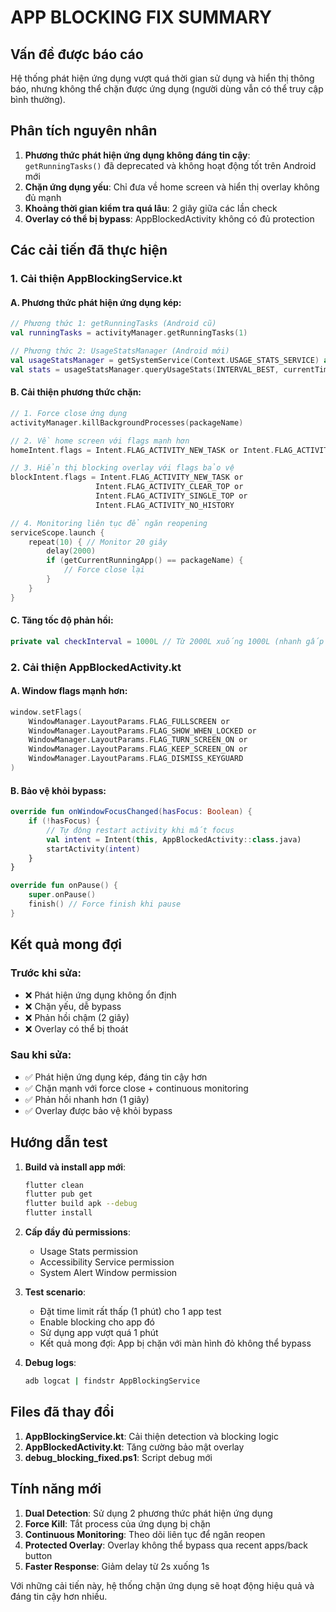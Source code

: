 # APP BLOCKING FIX SUMMARY

## Vấn đề được báo cáo
Hệ thống phát hiện ứng dụng vượt quá thời gian sử dụng và hiển thị thông báo, nhưng không thể chặn được ứng dụng (người dùng vẫn có thể truy cập bình thường).

## Phân tích nguyên nhân
1. **Phương thức phát hiện ứng dụng không đáng tin cậy**: `getRunningTasks()` đã deprecated và không hoạt động tốt trên Android mới
2. **Chặn ứng dụng yếu**: Chỉ đưa về home screen và hiển thị overlay không đủ mạnh
3. **Khoảng thời gian kiểm tra quá lâu**: 2 giây giữa các lần check
4. **Overlay có thể bị bypass**: AppBlockedActivity không có đủ protection

## Các cải tiến đã thực hiện

### 1. Cải thiện AppBlockingService.kt

#### A. Phương thức phát hiện ứng dụng kép:
```kotlin
// Phương thức 1: getRunningTasks (Android cũ)
val runningTasks = activityManager.getRunningTasks(1)

// Phương thức 2: UsageStatsManager (Android mới) 
val usageStatsManager = getSystemService(Context.USAGE_STATS_SERVICE) as UsageStatsManager
val stats = usageStatsManager.queryUsageStats(INTERVAL_BEST, currentTime - 1000, currentTime)
```

#### B. Cải thiện phương thức chặn:
```kotlin
// 1. Force close ứng dụng
activityManager.killBackgroundProcesses(packageName)

// 2. Về home screen với flags mạnh hơn
homeIntent.flags = Intent.FLAG_ACTIVITY_NEW_TASK or Intent.FLAG_ACTIVITY_CLEAR_TOP

// 3. Hiển thị blocking overlay với flags bảo vệ
blockIntent.flags = Intent.FLAG_ACTIVITY_NEW_TASK or 
                   Intent.FLAG_ACTIVITY_CLEAR_TOP or
                   Intent.FLAG_ACTIVITY_SINGLE_TOP or
                   Intent.FLAG_ACTIVITY_NO_HISTORY

// 4. Monitoring liên tục để ngăn reopening
serviceScope.launch {
    repeat(10) { // Monitor 20 giây
        delay(2000)
        if (getCurrentRunningApp() == packageName) {
            // Force close lại
        }
    }
}
```

#### C. Tăng tốc độ phản hồi:
```kotlin
private val checkInterval = 1000L // Từ 2000L xuống 1000L (nhanh gấp đôi)
```

### 2. Cải thiện AppBlockedActivity.kt

#### A. Window flags mạnh hơn:
```kotlin
window.setFlags(
    WindowManager.LayoutParams.FLAG_FULLSCREEN or
    WindowManager.LayoutParams.FLAG_SHOW_WHEN_LOCKED or
    WindowManager.LayoutParams.FLAG_TURN_SCREEN_ON or
    WindowManager.LayoutParams.FLAG_KEEP_SCREEN_ON or
    WindowManager.LayoutParams.FLAG_DISMISS_KEYGUARD
)
```

#### B. Bảo vệ khỏi bypass:
```kotlin
override fun onWindowFocusChanged(hasFocus: Boolean) {
    if (!hasFocus) {
        // Tự động restart activity khi mất focus
        val intent = Intent(this, AppBlockedActivity::class.java)
        startActivity(intent)
    }
}

override fun onPause() {
    super.onPause()
    finish() // Force finish khi pause
}
```

## Kết quả mong đợi

### Trước khi sửa:
- ❌ Phát hiện ứng dụng không ổn định
- ❌ Chặn yếu, dễ bypass
- ❌ Phản hồi chậm (2 giây)
- ❌ Overlay có thể bị thoát

### Sau khi sửa:
- ✅ Phát hiện ứng dụng kép, đáng tin cậy hơn
- ✅ Chặn mạnh với force close + continuous monitoring
- ✅ Phản hồi nhanh hơn (1 giây)
- ✅ Overlay được bảo vệ khỏi bypass

## Hướng dẫn test

1. **Build và install app mới**:
   ```bash
   flutter clean
   flutter pub get
   flutter build apk --debug
   flutter install
   ```

2. **Cấp đầy đủ permissions**:
   - Usage Stats permission
   - Accessibility Service permission  
   - System Alert Window permission

3. **Test scenario**:
   - Đặt time limit rất thấp (1 phút) cho 1 app test
   - Enable blocking cho app đó
   - Sử dụng app vượt quá 1 phút
   - Kết quả mong đợi: App bị chặn với màn hình đỏ không thể bypass

4. **Debug logs**:
   ```bash
   adb logcat | findstr AppBlockingService
   ```

## Files đã thay đổi

1. **AppBlockingService.kt**: Cải thiện detection và blocking logic
2. **AppBlockedActivity.kt**: Tăng cường bảo mật overlay
3. **debug_blocking_fixed.ps1**: Script debug mới

## Tính năng mới

1. **Dual Detection**: Sử dụng 2 phương thức phát hiện ứng dụng
2. **Force Kill**: Tắt process của ứng dụng bị chặn
3. **Continuous Monitoring**: Theo dõi liên tục để ngăn reopen
4. **Protected Overlay**: Overlay không thể bypass qua recent apps/back button
5. **Faster Response**: Giảm delay từ 2s xuống 1s

Với những cải tiến này, hệ thống chặn ứng dụng sẽ hoạt động hiệu quả và đáng tin cậy hơn nhiều.
